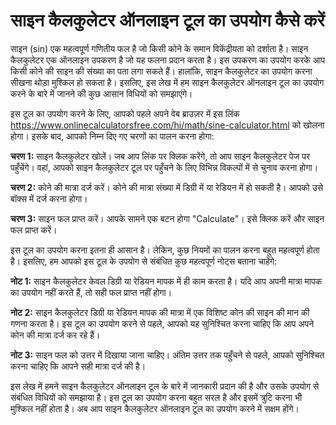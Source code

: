 साइन कैलकुलेटर ऑनलाइन टूल का उपयोग कैसे करें
============================================

साइन (sin) एक महत्वपूर्ण गणितीय फल है जो किसी कोने के समान विकेंद्रीयता को दर्शाता है। साइन कैलकुलेटर एक ऑनलाइन उपकरण है जो यह फलना प्रदान करता है। इस उपकरण का उपयोग करके आप किसी कोने की साइन की संख्या का पता लगा सकते हैं। हालांकि, साइन कैलकुलेटर का उपयोग करना सीखना थोड़ा मुश्किल हो सकता है। इसलिए, इस लेख में हम साइन कैलकुलेटर ऑनलाइन टूल का उपयोग करने के बारे में जानने की कुछ आसान विधियों को समझाएंगे।

इस टूल का उपयोग करने के लिए, आपको पहले अपने वेब ब्राउज़र में इस लिंक <https://www.onlinecalculatorsfree.com/hi/math/sine-calculator.html> को खोलना होगा। इसके बाद, आपको निम्न दिए गए चरणों का पालन करना होगा:

**चरण 1:** साइन कैलकुलेटर खोलें। जब आप लिंक पर क्लिक करेंगे, तो आप साइन कैलकुलेटर पेज पर पहुँचेंगे। वहां, आपको साइन कैलकुलेटर टूल पर पहुँचने के लिए विभिन्न विकल्पों में से चुनाव करना होगा।

**चरण 2:** कोने की मात्रा दर्ज करें। कोने की मात्रा संख्या में डिग्री में या रेडियन में हो सकती है। आपको उसे बॉक्स में दर्ज करना होगा।

**चरण 3:** साइन फल प्राप्त करें। आपके सामने एक बटन होगा "Calculate"। इसे क्लिक करें और साइन फल प्राप्त करें।

इस टूल का उपयोग करना इतना ही आसान है। लेकिन, कुछ नियमों का पालन करना बहुत महत्वपूर्ण होता है। इसलिए, हम आपको इस टूल के उपयोग से संबंधित कुछ महत्वपूर्ण नोट्स बताना चाहेंगे:

**नोट 1:** साइन कैलकुलेटर केवल डिग्री या रेडियन मापक में ही काम करता है। यदि आप अपनी मात्रा मापक का उपयोग नहीं करते हैं, तो सही फल प्राप्त नहीं होगा।

**नोट 2:** साइन कैलकुलेटर डिग्री या रेडियन मापक की मात्रा में एक विशिष्ट कोन की साइन की मान की गणना करता है। इस टूल का उपयोग करने से पहले, आपको यह सुनिश्चित करना चाहिए कि आप अपने कोन की मात्रा दर्ज कर रहे हैं।

**नोट 3:** साइन फल को उत्तर में दिखाया जाना चाहिए। अंतिम उत्तर तक पहुँचने से पहले, आपको सुनिश्चित करना चाहिए कि आपने सही मात्रा दर्ज की है।

इस लेख में हमने साइन कैलकुलेटर ऑनलाइन टूल के बारे में जानकारी प्रदान की है और उसके उपयोग से संबंधित विधियों को समझाया है। इस टूल का उपयोग करना बहुत सरल है और इसमें त्रुटि करना भी मुश्किल नहीं होता है। अब आप साइन कैलकुलेटर ऑनलाइन टूल का उपयोग करने में सक्षम होंगे।